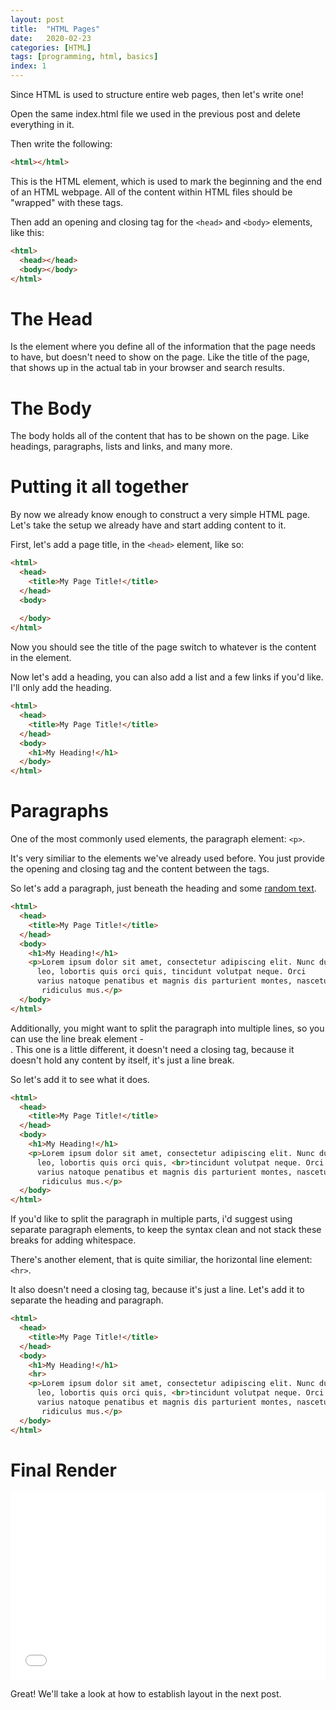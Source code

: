 ```yaml
---
layout: post
title:  "HTML Pages"
date:   2020-02-23
categories: [HTML]
tags: [programming, html, basics]
index: 1
---
```


Since HTML is used to structure entire web pages, then let's write one!

Open the same index.html file we used in the previous post and delete everything in it.

Then write the following:

```html
<html></html>
```

This is the HTML element, which is used to mark the beginning and the end of an HTML webpage. All of the content within HTML files should be "wrapped" with these tags.

Then add an opening and closing tag for the `<head>` and `<body>` elements, like this:

```html
<html>
  <head></head>
  <body></body>
</html>
```

# The Head

Is the element where you define all of the information that the page needs to have, but doesn't need to show on the page. Like the title of the page, that shows up in the actual tab in your browser and search results. 

# The Body

The body holds all of the content that has to be shown on the page. Like headings, paragraphs, lists and links, and many more.

# Putting it all together

By now we already know enough to construct a very simple HTML page. Let's take the setup we already have and start adding content to it.

First, let's add a page title, in the `<head>` element, like so:


```html
<html>
  <head>
    <title>My Page Title!</title>
  </head>
  <body>
  
  </body>
</html>
```

Now you should see the title of the page switch to whatever is the content in the element.

Now let's add a heading, you can also add a list and a few links if you'd like. I'll only add the heading.

```html
<html>
  <head>
    <title>My Page Title!</title>
  </head>
  <body>
    <h1>My Heading!</h1>
  </body>
</html>
```

# Paragraphs

One of the most commonly used elements, the paragraph element: `<p>`. 

It's very similiar to the elements we've already used before. You just provide the opening and closing tag and the content between the tags.

So let's add a paragraph, just beneath the heading and some [random text](https://www.lipsum.com/).

```html
<html>
  <head>
    <title>My Page Title!</title>
  </head>
  <body>
    <h1>My Heading!</h1>
    <p>Lorem ipsum dolor sit amet, consectetur adipiscing elit. Nunc dui 
      leo, lobortis quis orci quis, tincidunt volutpat neque. Orci 
      varius natoque penatibus et magnis dis parturient montes, nascetur
       ridiculus mus.</p>
  </body>
</html>
```

Additionally, you might want to split the paragraph into multiple lines, so you can use the line break element - <code class="language-html"><br></code>. This one is a little different, it doesn't need a closing tag, because it doesn't hold any content by itself, it's just a line break.

So let's add it to see what it does.

```html
<html>
  <head>
    <title>My Page Title!</title>
  </head>
  <body>
    <h1>My Heading!</h1>
    <p>Lorem ipsum dolor sit amet, consectetur adipiscing elit. Nunc dui 
      leo, lobortis quis orci quis, <br>tincidunt volutpat neque. Orci 
      varius natoque penatibus et magnis dis parturient montes, nascetur
       ridiculus mus.</p>
  </body>
</html>
```

If you'd like to split the paragraph in multiple parts, i'd suggest using separate paragraph elements, to keep the syntax clean and not stack these breaks for adding whitespace.

There's another element, that is quite similiar, the horizontal line element: `<hr>`. 

It also doesn't need a closing tag, because it's just a line. Let's add it to separate the heading and paragraph.

```html
<html>
  <head>
    <title>My Page Title!</title>
  </head>
  <body>
    <h1>My Heading!</h1>
    <hr>
    <p>Lorem ipsum dolor sit amet, consectetur adipiscing elit. Nunc dui 
      leo, lobortis quis orci quis, <br>tincidunt volutpat neque. Orci 
      varius natoque penatibus et magnis dis parturient montes, nascetur
       ridiculus mus.</p>
  </body>
</html>
```

# Final Render

<iframe width="100%" height="300" src="//jsfiddle.net/itshazy/me3nd6vh/embedded/html,result/dark/" allowfullscreen="allowfullscreen" allowpaymentrequest frameborder="0"></iframe>

Great! We'll take a look at how to establish layout in the next post.
